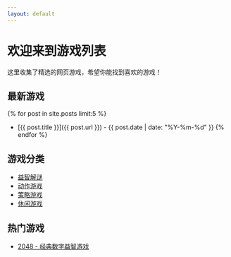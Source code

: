 ```yaml
---
layout: default
---
```


# 欢迎来到游戏列表

这里收集了精选的网页游戏，希望你能找到喜欢的游戏！

## 最新游戏

{% for post in site.posts limit:5 %}
- [{{ post.title }}]({{ post.url }}) - {{ post.date | date: "%Y-%m-%d" }}
{% endfor %}

## 游戏分类

- [益智解谜](/categories/puzzle)
- [动作游戏](/categories/action)
- [策略游戏](/categories/strategy)
- [休闲游戏](/categories/casual)

## 热门游戏

- [2048 - 经典数字益智游戏](/puzzle/2048/)